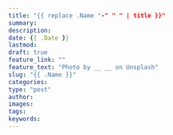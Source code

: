```yaml
---
title: "{{ replace .Name "-" " " | title }}"
summary:
description:
date: {{ .Date }}
lastmod:
draft: true
feature_link: ""
feature_text: "Photo by __ __ on Unsplash"
slug: "{{ .Name }}"
categories:
type: "post"
author:
images:
tags:
keywords:
---
```


